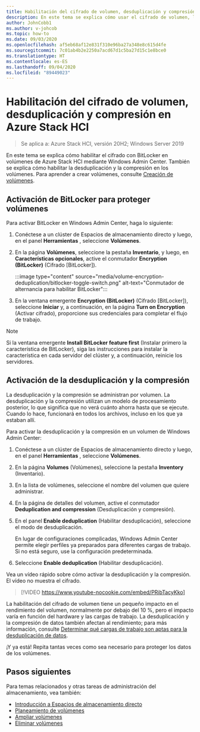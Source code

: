 ```yaml
---
title: Habilitación del cifrado de volumen, desduplicación y compresión en Azure Stack HCI
description: En este tema se explica cómo usar el cifrado de volumen, la desduplicación y la compresión en Azure Stack HCI mediante Windows Admin Center.
author: JohnCobb1
ms.author: v-johcob
ms.topic: how-to
ms.date: 09/03/2020
ms.openlocfilehash: af5eb68af12e831f310e96ba27a348e8c615d4fe
ms.sourcegitcommit: 7c01ab4b2e2250a7acd67d1c5ba27d15c1e8bce0
ms.translationtype: HT
ms.contentlocale: es-ES
ms.lasthandoff: 09/04/2020
ms.locfileid: "89449023"
---
```

# <a name="enable-volume-encryption-deduplication-and-compression-in-azure-stack-hci"></a>Habilitación del cifrado de volumen, desduplicación y compresión en Azure Stack HCI

> Se aplica a: Azure Stack HCI, versión 20H2; Windows Server 2019

En este tema se explica cómo habilitar el cifrado con BitLocker en volúmenes de Azure Stack HCI mediante Windows Admin Center. También se explica cómo habilitar la desduplicación y la compresión en los volúmenes. Para aprender a crear volúmenes, consulte [Creación de volúmenes](create-volumes.md).

## <a name="turn-on-bitlocker-to-protect-volumes"></a>Activación de BitLocker para proteger volúmenes
Para activar BitLocker en Windows Admin Center, haga lo siguiente:

1. Conéctese a un clúster de Espacios de almacenamiento directo y luego, en el panel **Herramientas** , seleccione **Volúmenes**.
1. En la página **Volúmenes**, seleccione la pestaña **Inventario**, y luego, en **Características opcionales**, active el conmutador **Encryption (BitLocker)** (Cifrado [BitLocker]).

    :::image type="content" source="media/volume-encryption-deduplication/bitlocker-toggle-switch.png" alt-text="Conmutador de alternancia para habilitar BitLocker":::

1. En la ventana emergente **Encryption (BitLocker)** (Cifrado [BitLocker]), seleccione **Iniciar** y, a continuación, en la página **Turn on Encryption** (Activar cifrado), proporcione sus credenciales para completar el flujo de trabajo.

>[!NOTE]
   > Si la ventana emergente **Install BitLocker feature first** (Instalar primero la característica de BitLocker), siga las instrucciones para instalar la característica en cada servidor del clúster y, a continuación, reinicie los servidores.

## <a name="turn-on-deduplication-and-compression"></a>Activación de la desduplicación y la compresión
La desduplicación y la compresión se administran por volumen. La desduplicación y la compresión utilizan un modelo de procesamiento posterior, lo que significa que no verá cuánto ahorra hasta que se ejecute. Cuando lo hace, funcionará en todos los archivos, incluso en los que ya estaban allí.

Para activar la desduplicación y la compresión en un volumen de Windows Admin Center:

1. Conéctese a un clúster de Espacios de almacenamiento directo y luego, en el panel **Herramientas** , seleccione **Volúmenes**.
1. En la página **Volumes** (Volúmenes), seleccione la pestaña **Inventory** (Inventario).
1. En la lista de volúmenes, seleccione el nombre del volumen que quiere administrar.
1. En la página de detalles del volumen, active el conmutador **Deduplication and compression** (Desduplicación y compresión).
1. En el panel **Enable deduplication** (Habilitar desduplicación), seleccione el modo de desduplicación.

    En lugar de configuraciones complicadas, Windows Admin Center permite elegir perfiles ya preparados para diferentes cargas de trabajo. Si no está seguro, use la configuración predeterminada.

1. Seleccione **Enable deduplication** (Habilitar desduplicación).

Vea un vídeo rápido sobre cómo activar la desduplicación y la compresión. El vídeo no muestra el cifrado.

> [!VIDEO https://www.youtube-nocookie.com/embed/PRibTacyKko]

La habilitación del cifrado de volumen tiene un pequeño impacto en el rendimiento del volumen, normalmente por debajo del 10 %, pero el impacto varía en función del hardware y las cargas de trabajo. La desduplicación y la compresión de datos también afectan al rendimiento; para más información, consulte [Determinar qué cargas de trabajo son aptas para la desduplicación de datos](/windows-server/storage/data-deduplication/install-enable#enable-dedup-candidate-workloads).

<!---Add info on greyed out ReFS option? --->

¡Y ya está! Repita tantas veces como sea necesario para proteger los datos de los volúmenes.

## <a name="next-steps"></a>Pasos siguientes
Para temas relacionados y otras tareas de administración del almacenamiento, vea también:

- [Introducción a Espacios de almacenamiento directo](/windows-server/storage/storage-spaces/storage-spaces-direct-overview)
- [Planeamiento de volúmenes](../concepts/plan-volumes.md)
- [Ampliar volúmenes](extend-volumes.md)
- [Eliminar volúmenes](delete-volumes.md)